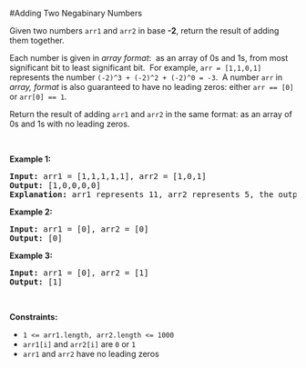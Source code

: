 #Adding Two Negabinary Numbers
<p>Given two numbers <code>arr1</code> and <code>arr2</code> in base <strong>-2</strong>, return the result of adding them together.</p>
<p>Each number is given in <em>array format</em>:  as an array of 0s and 1s, from most significant bit to least significant bit.  For example, <code>arr = [1,1,0,1]</code> represents the number <code>(-2)^3 + (-2)^2 + (-2)^0 = -3</code>.  A number <code>arr</code> in <em>array, format</em> is also guaranteed to have no leading zeros: either <code>arr == [0]</code> or <code>arr[0] == 1</code>.</p>
<p>Return the result of adding <code>arr1</code> and <code>arr2</code> in the same format: as an array of 0s and 1s with no leading zeros.</p>
<p> </p>
<p><strong class="example">Example 1:</strong></p>
<pre><strong>Input:</strong> arr1 = [1,1,1,1,1], arr2 = [1,0,1]
<strong>Output:</strong> [1,0,0,0,0]
<strong>Explanation: </strong>arr1 represents 11, arr2 represents 5, the output represents 16.
</pre>
<p><strong class="example">Example 2:</strong></p>
<pre><strong>Input:</strong> arr1 = [0], arr2 = [0]
<strong>Output:</strong> [0]
</pre>
<p><strong class="example">Example 3:</strong></p>
<pre><strong>Input:</strong> arr1 = [0], arr2 = [1]
<strong>Output:</strong> [1]
</pre>
<p> </p>
<p><strong>Constraints:</strong></p>
<ul>
<li><code>1 &lt;= arr1.length, arr2.length &lt;= 1000</code></li>
<li><code>arr1[i]</code> and <code>arr2[i]</code> are <code>0</code> or <code>1</code></li>
<li><code>arr1</code> and <code>arr2</code> have no leading zeros</li>
</ul>
